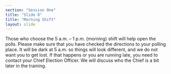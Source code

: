 ```yaml
---
section: "Session One"
title: "Slide 8"
title: "Morning Shift"
layout: slide
---
```


Those who choose the 5 a.m. – 1 p.m.  (morning) shift will help open the polls. Please make sure that you have checked the directions to your polling place.  It will be dark at 5 a.m. so things will look different, and we do not want you to get lost. If that happens or you are running late, you need to contact your Chief Election Officer.  We will discuss who the Chief is a bit later in the training.

